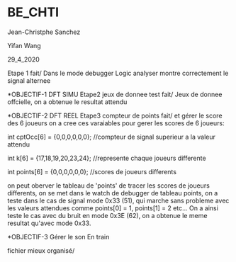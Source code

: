 # BE_CHTI

Jean-Christphe Sanchez

Yifan Wang

29_4_2020

Etape 1 fait/ Dans le mode debugger Logic analyser montre correctement le signal alternee 



*OBJECTIF-1 DFT SIMU    Etape2 jeux de donnee test fait/
      Jeux de donnee offcielle, on a obtenue le resultat attendu



*OBJECTIF-2 DFT REEL    Etape3 compteur de points fait/ et gérer le score des 6 joueurs
on a cree ces varaiables pour gerer les scores de 6 joueurs:

int cptOcc[6] = {0,0,0,0,0,0}; //compteur de signal superieur a la valeur attendu

int k[6] = {17,18,19,20,23,24}; //represente chaque joueurs differente

int points[6] = {0,0,0,0,0,0}; //scores de joueurs differents

on peut oberver le tableau de 'points' de tracer les scores de joueurs differents, on se met dans le watch de debugger
de tableau points, on a teste dans le cas de signal mode 0x33 (51), qui marche sans probleme avec les valeurs attendues 
comme  points[0] = 1, points[1] = 2 etc...  On a ainsi teste le cas avec du bruit en mode 0x3E (62), on a obtenue le meme 
resultat qu'avec mode 0x33.




*OBJECTIF-3 Gérer le son   En train


fichier mieux organisé/


